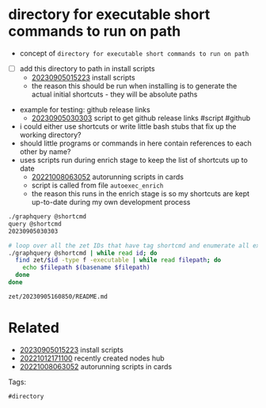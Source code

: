 # directory for executable short commands to run on path

- concept of `directory for executable short commands to run on path`
- [ ] add this directory to path in install scripts
  - [20230905015223](/zet/20230905015223/README.md) install scripts
  - the reason this should be run when installing is to generate the actual initial shortcuts - they will be absolute paths
- example for testing: github release links
  - [20230905030303](/zet/20230905030303/README.md) script to get github release links #script #github
- i could either use shortcuts or write little bash stubs that fix up the working directory?
- should little programs or commands in here contain references to each other by name?
- uses scripts run during enrich stage to keep the list of shortcuts up to date
  - [20221008063052](/zet/20221008063052/README.md) autorunning scripts in cards
  - script is called from file `autoexec_enrich`
  - the reason this runs in the enrich stage is so my shortcuts are kept up-to-date during my own development process

```bash
./graphquery @shortcmd
query @shortcmd
20230905030303

# loop over all the zet IDs that have tag shortcmd and enumerate all executable files and filenames
./graphquery @shortcmd | while read id; do
  find zet/$id -type f -executable | while read filepath; do
    echo $filepath $(basename $filepath)
  done
done
```

` zet/20230905160850/README.md `

# Related

- [20230905015223](/zet/20230905015223/README.md) install scripts
- [20221012171100](/zet/20221012171100/README.md) recently created nodes hub
- [20221008063052](/zet/20221008063052/README.md) autorunning scripts in cards

Tags:

    #directory
